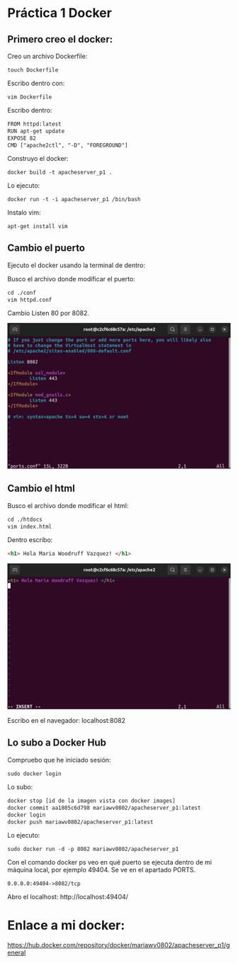 # Práctica 1 Docker

## Primero creo el docker:

Creo un archivo Dockerfile:
```console
touch Dockerfile
```

Escribo dentro con:
```console
vim Dockerfile
```

Escribo dentro:
```console
FROM httpd:latest
RUN apt-get update
EXPOSE 82
CMD ["apache2ctl", "-D", "FOREGROUND"]
```

Construyo el docker:
```console
docker build -t apacheserver_p1 . 
```

Lo ejecuto:
```console
docker run -t -i apacheserver_p1 /bin/bash
```

Instalo vim:
```console
apt-get install vim
```

## Cambio el puerto

Ejecuto el docker usando la terminal de dentro:

Busco el archivo donde modificar el puerto:
```console
cd ./conf
vim httpd.conf
```

Cambio Listen 80 por 8082.

![w:640](puerto.png)

## Cambio el html

Busco el archivo donde modificar el html:

```console
cd ./htdocs
vim index.html
```

Dentro escribo:
```html
<h1> Hola Maria Woodruff Vazquez! </h1>
```

![w:640](html.png)

Escribo en el navegador: localhost:8082

## Lo subo a Docker Hub

Compruebo que he iniciado sesión:
```console
sudo docker login
```
Lo subo:
```console
docker stop [id de la imagen vista con docker images]
docker commit aa1805c6d798 mariawv0802/apacheserver_p1:latest  
docker login
docker push mariawv0802/apacheserver_p1:latest 
```

Lo ejecuto:
```console
sudo docker run -d -p 8082 mariawv0802/apacheserver_p1
```

Con el comando docker ps veo en qué puerto se ejecuta dentro de mi máquina local, por ejemplo 49404. Se ve en el apartado PORTS.
```console
0.0.0.0:49404->8082/tcp
```
Abro el localhost: http://localhost:49404/



# Enlace a mi docker:

https://hub.docker.com/repository/docker/mariawv0802/apacheserver_p1/general

